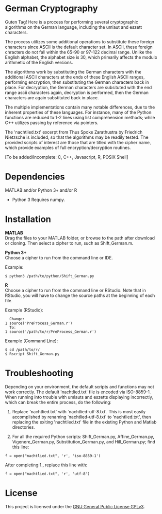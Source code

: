 # German Cryptography

Guten Tag!  Here is a process for performing several cryptographic algorithms on the German language, including the umlaut and eszett characters.  

The process utilizes some additional operations to substitute these foreign characters since ASCII is the default character set.  In ASCII, these foreign chracters do not fall within the 65-90 or 97-122 decimal range.  Unlike the English alphabet, the alphabet size is 30, which primarily affects the modulo arithmetic of the English versions.

The algorithms work by substituting the German characters with the additional ASCII characters at the ends of these English ASCII ranges, performing encryption, then substituting the German characters back in place.  For decryption, the German characters are subsituted with the end range ascii characters again, decryption is performed, then the German characters are again substituted back in place.

The multiple implementations contain many notable differences, due to the inherent properties of these languages.  For instance, many of the Python functions are reduced to 1-2 lines using list comprehension methods; while C++ utilizes passing by reference via pointers.

The 'nachtlied.txt' excerpt from Thus Spoke Zarathustra by Friedrich Nietzsche is included, so that the algorithms may be readily tested.  The provided scripts of interest are those that are titled with the cipher name, which provide examples of full encryption/decryption routines.  

[To be added/incomplete: C, C++, Javascript, R, POSIX Shell]  

Dependencies 
===
MATLAB and/or Python 3+ and/or R
* Python 3 Requires numpy.  

Installation
===
**MATLAB**  
Drag the files to your MATLAB folder, or browse to the path after download or cloning.  Then select a cipher to run, such as Shift_German.m.

**Python 3+**  
Choose a cipher to run from the command line or IDE.  

Example:
```
$ python3 /path/to/python/Shift_German.py
```

**R**  
Choose a cipher to run from the command line or RStudio.  Note that in RStudio, you will have to change the source paths at the beginning of each file.  

Example (RStudio):
```
  Change:
1 source('PreProcess_German.r')
  To:
1 source('/path/to/r/PreProcess_German.r')
```

Example (Command Line):
```
$ cd /path/to/r/
$ Rscript Shift_German.py
```
Troubleshooting
===

Depending on your environment, the default scripts and functions may not work correctly.  The default 'nachtlied.txt' file is encoded via ISO-8859-1.  When running into trouble with umlauts and eszetts displaying incorrectly, which can break the entire process, do the following:

1. Replace 'nachtlied.txt' with 'nachtlied-utf-8.txt'.  This is most easily accomplished by renaming 'nachtlied-utf-8.txt' to 'nachtlied.txt', then replacing the exiting 'nachtlied.txt' file in the existing Python and Matlab directories.

2. For all the required Python scripts: Shift_German.py, Affine_German.py, Vigenere_German.py, Substitution_German.py, and Hill_German.py; find this line: 
```
f = open("nachtlied.txt", 'r', 'iso-8859-1')  
```
After completing 1., replace this line with:  
```
f = open("nachtlied.txt", 'r', 'utf-8')  
```
License
===

This project is licensed under the [GNU General Public License GPLv3](https://www.gnu.org/licenses/gpl-3.0.en.html).

